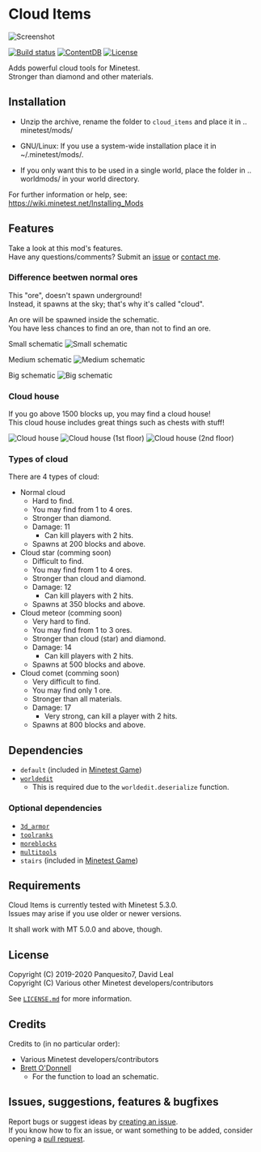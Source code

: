 # Cloud Items

![Screenshot](https://user-images.githubusercontent.com/51391473/87363638-328a0280-c537-11ea-9e90-f992cbc13ab4.png)

[![Build status](https://github.com/Panquesito7/cloud_items/workflows/build/badge.svg)](https://github.com/minetest-mods/cloud_items/actions)
[![ContentDB](https://content.minetest.net/packages/Panquesito7/cloud_items/shields/downloads/)](https://content.minetest.net/packages/Panquesito7/cloud_items/)
[![License](https://img.shields.io/badge/license-LGPLv2.1%2B-blue.svg)](https://www.gnu.org/licenses/old-licenses/lgpl-2.1.en.html)

Adds powerful cloud tools for Minetest.  
Stronger than diamond and other materials.  

## Installation

- Unzip the archive, rename the folder to `cloud_items` and
place it in .. minetest/mods/

- GNU/Linux: If you use a system-wide installation place
    it in ~/.minetest/mods/.

- If you only want this to be used in a single world, place
    the folder in .. worldmods/ in your world directory.

For further information or help, see:\
<https://wiki.minetest.net/Installing_Mods>

## Features

Take a look at this mod's features.\
Have any questions/comments? Submit an [issue](https://github.com/minetest-mods/cloud_items/issues/new) or [contact me](mailto:halfpacho@gmail.com).

### Difference beetwen normal ores

This "ore", doesn't spawn underground!\
Instead, it spawns at the sky; that's why it's called "cloud".

An ore will be spawned inside the schematic.\
You have less chances to find an ore, than not to find an ore.

Small schematic
![Small schematic](https://user-images.githubusercontent.com/51391473/69098689-af9fbf00-0a1e-11ea-9e88-c74a6b74baa3.png)

Medium schematic
![Medium schematic](https://user-images.githubusercontent.com/51391473/87362981-bfcc5780-c535-11ea-8caa-018af03e33d1.png)

Big schematic
![Big schematic](https://user-images.githubusercontent.com/51391473/87363085-03bf5c80-c536-11ea-8ab5-155a931e7400.png)

### Cloud house

If you go above 1500 blocks up, you may find a cloud house!\
This cloud house includes great things such as chests with stuff!

![Cloud house](https://user-images.githubusercontent.com/51391473/88605632-178fb600-d040-11ea-8a38-e107881fb49b.png)
![Cloud house (1st floor)](https://user-images.githubusercontent.com/51391473/88605633-18284c80-d040-11ea-8452-3fd8fbbeb8f6.png)
![Cloud house (2nd floor)](https://user-images.githubusercontent.com/51391473/88605634-18c0e300-d040-11ea-9bc6-ddfd7dcd3a0e.png)

### Types of cloud

There are 4 types of cloud:

- Normal cloud
  - Hard to find.
  - You may find from 1 to 4 ores.
  - Stronger than diamond.
  - Damage: 11
    - Can kill players with 2 hits.
  - Spawns at 200 blocks and above.
- Cloud star (comming soon)
  - Difficult to find.
  - You may find from 1 to 4 ores.
  - Stronger than cloud and diamond.
  - Damage: 12
    - Can kill players with 2 hits.
  - Spawns at 350 blocks and above.  
- Cloud meteor (comming soon)
  - Very hard to find.
  - You may find from 1 to 3 ores.
  - Stronger than cloud (star) and diamond.
  - Damage: 14
    - Can kill players with 2 hits.
  - Spawns at 500 blocks and above.
- Cloud comet (comming soon)
  - Very difficult to find.
  - You may find only 1 ore.
  - Stronger than all materials.
  - Damage: 17
    - Very strong, can kill a player with 2 hits.
  - Spawns at 800 blocks and above.

## Dependencies

- `default` (included in [Minetest Game](https://github.com/minetest/minetest_game))
- [`worldedit`](https://github.com/Uberi/Minetest-WorldEdit)
  - This is required due to the `worldedit.deserialize` function.

### Optional dependencies

- [`3d_armor`](https://github.com/minetest-mods/3d_armor)
- [`toolranks`](https://github.com/lisacvuk/minetest-toolranks)
- [`moreblocks`](https://github.com/minetest-mods/moreblocks)
- [`multitools`](https://github.com/ChimneySwift/multitools)
- `stairs` (included in [Minetest Game](https://github.com/minetest/minetest_game))

## Requirements

Cloud Items is currently tested with Minetest 5.3.0.\
Issues may arise if you use older or newer versions.

It shall work with MT 5.0.0 and above, though.

## License

Copyright (C) 2019-2020 Panquesito7, David Leal\
Copyright (C) Various other Minetest developers/contributors

See [`LICENSE.md`](https://github.com/minetest-mods/cloud_items/blob/master/LICENSE.md) for more information.

## Credits

Credits to (in no particular order):

- Various Minetest developers/contributors
- [Brett O'Donnell](https://github.com/cornernote)
  - For the function to load an schematic.

## Issues, suggestions, features & bugfixes

Report bugs or suggest ideas by [creating an issue](https://github.com/minetest-mods/cloud_items/issues/new).\
If you know how to fix an issue, or want something to be added, consider opening a [pull request](https://github.com/minetest-mods/cloud_items/compare).
